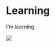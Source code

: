 # Learning
I'm learning <p align="left">
  <img src="https://api.boot.dev/v1/users/public/d75bb5bf-09d2-48fb-a929-74d36740f454/thumbnail" >
</p>

